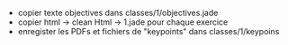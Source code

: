 - copier texte objectives dans classes/1/objectives.jade
- copier html -> clean Html -> 1.jade pour chaque exercice
- enregister les PDFs et fichiers de "keypoints" dans classes/1/keypoins